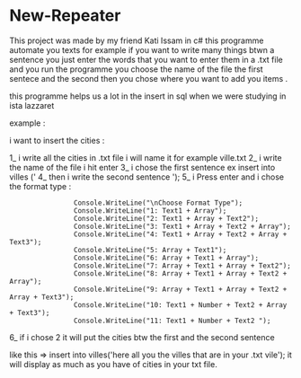 # New-Repeater
This project was made by  my friend Kati Issam in c# this programme automate you texts for example if you want to write many things btwn a sentence you just enter the words that you want to enter them in a .txt file and you run the programme  you choose the name of the file the first sentece and the second then you chose where you want to add you items .

this programme helps us a lot in the insert in sql when we were studying in ista lazzaret 

example : 

i want to insert the cities :

1_ i write all the cities in .txt file  i will name it for example ville.txt
2_ i write the name of the file i hit enter 
3_ i chose the first sentence ex insert into villes ('
4_ then i write the second sentence  ');
5_ i Press enter and i chose the format type :

                    Console.WriteLine("\nChoose Format Type");
                    Console.WriteLine("1: Text1 + Array");
                    Console.WriteLine("2: Text1 + Array + Text2");
                    Console.WriteLine("3: Text1 + Array + Text2 + Array");
                    Console.WriteLine("4: Text1 + Array + Text2 + Array + Text3");
                    Console.WriteLine("5: Array + Text1");
                    Console.WriteLine("6: Array + Text1 + Array");
                    Console.WriteLine("7: Array + Text1 + Array + Text2");
                    Console.WriteLine("8: Array + Text1 + Array + Text2 + Array");
                    Console.WriteLine("9: Array + Text1 + Array + Text2 + Array + Text3");
                    Console.WriteLine("10: Text1 + Number + Text2 + Array + Text3");
                    Console.WriteLine("11: Text1 + Number + Text2 ");
                    
6_ if i chose 2 it  will put the cities btw the first and the second sentence

like this => insert into villes('here all you the villes that are in your .txt vile'); it will display as much as you have of cities in your txt file.
                    
                    

